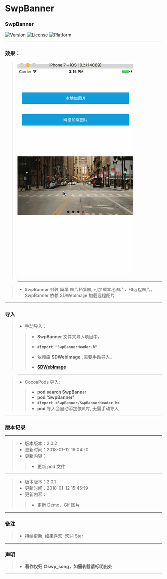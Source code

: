 # SwpBanner


### SwpBanner 

[![Version](https://img.shields.io/cocoapods/v/SwpBanner.svg?style=flat)](http://cocoapods.org/pods/SwpBanner) [![License](https://img.shields.io/cocoapods/l/SwpBanner.svg?style=flat)](http://cocoapods.org/pods/SwpBanner) [![Platform](https://img.shields.io/cocoapods/p/SwpBanner.svg?style=flat)](http://cocoapods.org/pods/SwpBanner)

-------

### 效果：
> ![(图片轮播效果)](https://raw.githubusercontent.com/swp-song/SwpBanner/master/Screenshot/SwpBanner.gif)

> -------

> * SwpBanner 封装 简单 图片轮播器, 可加载本地图片，和远程图片，SwpBanner 依赖 SDWebImage 加载远程图片
> 

-------


### 导入
> * 手动导入：
> 
>> * **SwpBanner** 文件夹导入项目中。
>> * **`#import "SwpBannerHeader.h"`**
>> * 依赖库 **SDWebImage** , 需要手动导入。
>> 
>> * **[SDWebImage](https://github.com/rs/SDWebImage)**


> -------

> * CocoaPods 导入:
> 
>> * **pod search SwpBanner**
>> * **pod 'SwpBanner'**
>> * **`#import <SwpBanner/SwpBannerHeader.h>`**
>> * **pod** 导入会自动添加依赖库, 无需手动导入

-------

### 版本记录

-------

> * 版本版本：2.0.2
> * 更新时间：2018-01-12 16:04:20
> * 更新内容：
> 
>> *  更新 pod 文件
    
-------

> * 版本版本：2.0.1
> * 更新时间：2018-01-12 15:45:59
> * 更新内容：
> 
>>    * 更新 Demo，Gif 图片
    
-------

### 备注

> * 持续更新, 如果喜欢, 欢迎 Star

-------

### 声明

 > * **著作权归 ©swp_song，如需转载请标明出处**

-------


